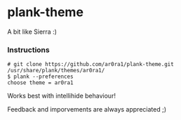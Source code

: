 # plank-theme
A bit like Sierra :)

### Instructions

`# git clone https://github.com/ar0ra1/plank-theme.git /usr/share/plank/themes/ar0ra1/ `  
`$ plank --preferences`  
`choose theme = ar0ra1`  

Works best with intellihide behaviour!

Feedback and imporvements are always appreciated ;)
